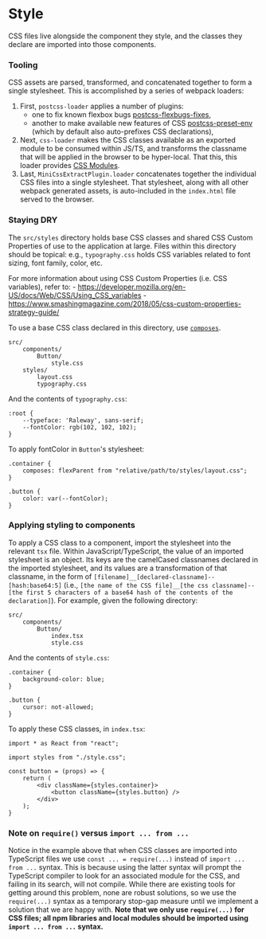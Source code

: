 # Style

CSS files live alongside the component they style, and the classes they declare are imported into those components.

### Tooling

CSS assets are parsed, transformed, and concatenated together to form a single stylesheet. This is accomplished by a series
of webpack loaders:

1. First, `postcss-loader` applies a number of plugins:
    - one to fix known flexbox bugs [postcss-flexbugs-fixes](https://github.com/luisrudge/postcss-flexbugs-fixes),
    - another to make available new features of CSS [postcss-preset-env](https://github.com/csstools/postcss-preset-env) (which by default also auto-prefixes CSS declarations),
2. Next, `css-loader` makes the CSS classes available as an exported module to be consumed within JS/TS, and transforms the
   classname that will be applied in the browser to be hyper-local. That this, this loader provides [CSS Modules](https://github.com/css-modules/css-modules).
3. Last, `MiniCssExtractPlugin.loader` concatenates together the individual CSS files into a single stylesheet. That stylesheet,
   along with all other webpack generated assets, is auto-included in the `index.html` file served to the browser.

### Staying DRY

The `src/styles` directory holds base CSS classes and shared CSS Custom Properties of use to the application at large.
Files within this directory should be topical: e.g., `typography.css` holds CSS variables related to font sizing,
font family, color, etc.

For more information about using CSS Custom Properties (i.e. CSS variables), refer to: 
    - https://developer.mozilla.org/en-US/docs/Web/CSS/Using_CSS_variables 
    - https://www.smashingmagazine.com/2018/05/css-custom-properties-strategy-guide/

To use a base CSS class declared in this directory, use [`composes`](https://github.com/css-modules/css-modules#composing-from-other-files).

```
src/
    components/
        Button/
            style.css
    styles/
        layout.css
        typography.css
```

And the contents of `typography.css`:

```
:root {
    --typeface: 'Raleway', sans-serif;
    --fontColor: rgb(102, 102, 102);
}
```

To apply fontColor in `Button`'s stylesheet:

```
.container {
    composes: flexParent from "relative/path/to/styles/layout.css";
}

.button {
    color: var(--fontColor);
}
```

### Applying styling to components

To apply a CSS class to a component, import the stylesheet into the relevant `tsx` file. Within JavaScript/TypeScript,
the value of an imported stylesheet is an object. Its keys are the camelCased classnames declared in the imported stylesheet,
and its values are a transformation of that classname, in the form of `[filename]__[declared-classname]--[hash:base64:5]`
(i.e., `[the name of the CSS file]__[the css classname]--[the first 5 characters of a base64 hash of the contents of the declaration]`).
For example, given the following directory:

```
src/
    components/
        Button/
            index.tsx
            style.css
```

And the contents of `style.css`:

```
.container {
    background-color: blue;
}

.button {
    cursor: not-allowed;
}
```

To apply these CSS classes, in `index.tsx`:

```
import * as React from "react";

import styles from "./style.css";

const button = (props) => {
    return (
        <div className={styles.container}>
            <button className={styles.button} />
        </div>
    );
}

```

### Note on `require()` versus `import ... from ...`

Notice in the example above that when CSS classes are imported into TypeScript files we use `const ... = require(...)` instead of
`import ... from ...` syntax. This is because using the latter syntax will prompt the TypeScript compiler to look for
an associated module for the CSS, and failing in its search, will not compile. While there are existing tools
for getting around this problem, none are robust solutions, so we use the `require(...)` syntax as a temporary
stop-gap measure until we implement a solution that we are happy with. **Note that we only use `require(...)` for CSS
files; all npm libraries and local modules should be imported using `import ... from ...` syntax.**
